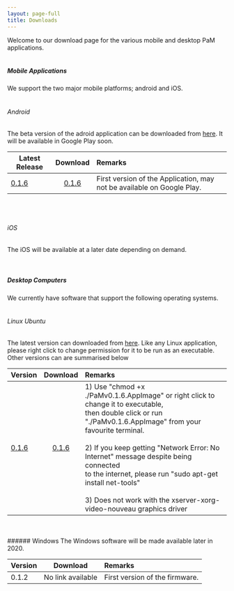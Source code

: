 ```yaml
---
layout: page-full
title: Downloads
---
```

Welcome to our download page for the various mobile and desktop PaM applications.
<br/>
<br/>
##### Mobile Applications
We support the two major mobile platforms; android and iOS. 
<br/>
<br/>
###### Android
The beta version of the adroid application can be downloaded from [here](https://drive.google.com/open?id=1xOUCo92LrysmVIF86Wdv-sJvJLurN9aQ "Android build"). It will be available in Google Play soon. 


| Latest Release        | Download     | Remarks  |
| ------------- |:-------------:| :-----|
| [0.1.6](https://drive.google.com/open?id=1xOUCo92LrysmVIF86Wdv-sJvJLurN9aQ "v0.1.6")      | [0.1.6](https://drive.google.com/open?id=1xOUCo92LrysmVIF86Wdv-sJvJLurN9aQ "v0.1.6") | First version of the Application, may not be available on Google Play. |


<br/>
<br/>

###### iOS
The iOS will be available at a later date depending on demand.
<br/>
<br/>
<br/>
##### Desktop Computers
We currently have software that support the following operating systems.
<br/>
<br/>
###### Linux Ubuntu
The latest version can downloaded from [here](https://drive.google.com/open?id=1d3XOrMfXjrg248wcAeqlsb8x8vm77y-r "Linux build"). Like any Linux application, please right click to change permission for it to be run as an executable. Other versions can are summarised below

| Version        | Download     | Remarks  |
| ------------- |:-------------:| :-----|
| [0.1.6](https://drive.google.com/open?id=1d3XOrMfXjrg248wcAeqlsb8x8vm77y-r "v0.1.6")      | [0.1.6](https://drive.google.com/open?id=1d3XOrMfXjrg248wcAeqlsb8x8vm77y-r "v0.1.6") | 1) Use "chmod +x ./PaMv0.1.6.AppImage" or right click to change it to executable,<br/> then double click or run "./PaMv0.1.6.AppImage" from your favourite terminal. <br/><br/> 2) If you keep getting "Network Error: No Internet" message despite being connected  <br/>to the internet, please run "sudo apt-get install net-tools" <br/><br/> 3) Does not work with the xserver-xorg-video-nouveau graphics driver|

<br/>
<br/>
###### Windows
The Windows software will be made available later in 2020.


| Version        | Download     | Remarks  |
| ------------- |:-------------:| :-----|
| 0.1.2      | No link available | First version of the firmware. |
